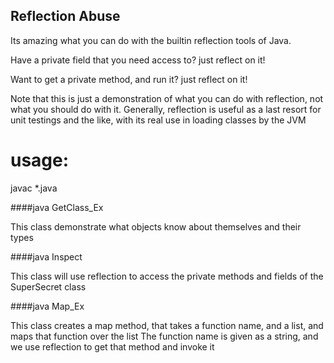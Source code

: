 Reflection Abuse
-----------------

Its amazing what you can do with the builtin reflection tools of Java.

Have a private field that you need access to? just reflect on it!

Want to get a private method, and run it? just reflect on it!

Note that this is just a demonstration of what you can do with reflection, not what you should do
with it.  Generally, reflection is useful as a last resort for unit testings and the like, with its real
use in loading classes by the JVM



usage:
=======

javac *.java


####java GetClass_Ex

This class demonstrate what objects know about themselves and their types

####java Inspect

This class will use reflection to access the private methods and fields of the SuperSecret class

####java Map_Ex

This class creates a map method, that takes a function name, and a list, and maps that function over the list
The function name is given as a string, and we use reflection to get that method and invoke it
